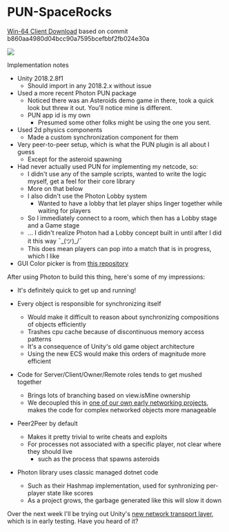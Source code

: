 # PUN-SpaceRocks

[Win-64 Client Download](https://www.dropbox.com/s/p7rc31ovh0sd7ch/PUN-SpaceRocks.zip?dl=0) based on commit b860aa4980d04bcc90a7595bcefbbf2fb024e30a

![](https://i.imgur.com/pu2jmpk.jpeg)

Implementation notes

* Unity 2018.2.8f1
	* Should import in any 2018.2.x without issue
* Used a more recent Photon PUN package
	* Noticed there was an Asteroids demo game in there, took a quick look but threw it out. You'll notice mine is different.
	* PUN app id is my own
 		* Presumed some other folks might be using the one you sent.
* Used 2d physics components
	* Made a custom synchronization component for them
* Very peer-to-peer setup, which is what the PUN plugin is all about I guess
	* Except for the asteroid spawning
* Had never actually used PUN for implementing my netcode, so:
	* I didn't use any of the sample scripts, wanted to write the logic myself, get a feel for their core library
	* More on that below
	* I also didn't use the Photon Lobby system
		* Wanted to have a lobby that let player ships linger together while waiting for players
	* So I immediately connect to a room, which then has a Lobby stage and a Game stage
	* ... I didn't realize Photon had a Lobby concept built in until after I did it this way ¯\_(ツ)_/¯
	* This does mean players can pop into a match that is in progress, which I like
* GUI Color picker is from [this repository](https://github.com/judah4/HSV-Color-Picker-Unity) 

After using Photon to build this thing, here's some of my impressions:
* It's definitely quick to get up and running!
	
* Every object is responsible for synchronizing itself
	* Would make it difficult to reason about synchronizing compositions of objects efficiently
	* Trashes cpu cache because of discontinuous memory access patterns
	* It's a consequence of Unity's old game object architecture
	* Using the new ECS would make this orders of magnitude more efficient
* Code for Server/Client/Owner/Remote roles tends to get mushed together
	* Brings lots of branching based on view.isMine ownership
	* We decoupled this in [one of our own early networking projects](https://bitbucket.org/m_zandvliet/rigidbodysync/src/default/Assets/Scripts/Player/), makes the code for complex networked objects more manageable
* Peer2Peer by default
	* Makes it pretty trivial to write cheats and exploits
  * For processes not associated with a specific player, not clear where they should live
	* such as the process that spawns asteroids
* Photon library uses classic managed dotnet code
	* Such as their Hashmap implementation, used for synhronizing per-player state like scores
	* As a project grows, the garbage generated like this will slow it down

Over the next week I'll be trying out Unity's [new network transport layer](https://github.com/Unity-Technologies/multiplayer), which is in early testing. Have you heard of it?
